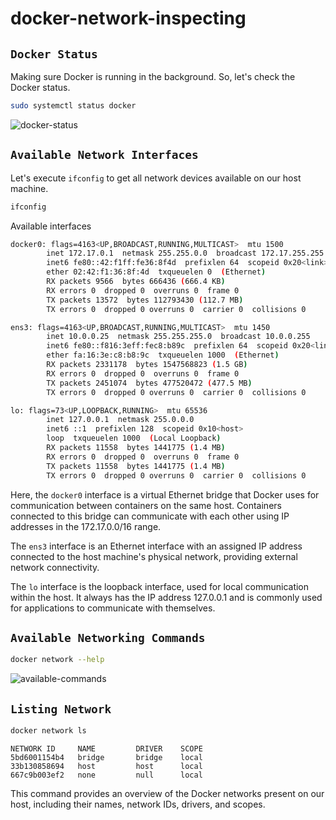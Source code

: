 # docker-network-inspecting

## `Docker Status`

Making sure Docker is running in the background. So, let's check the Docker status.

```bash
sudo systemctl status docker
```

![docker-status](https://lab-bucket.s3.brilliant.com.bd/labthumbnail/1fe9dc4c-5ff9-4c98-812e-fa8d4fcf27e0.png)


## `Available Network Interfaces`

Let's execute `ifconfig` to get all network devices available on our host machine.

```bash
ifconfig
```
Available interfaces
```bash
docker0: flags=4163<UP,BROADCAST,RUNNING,MULTICAST>  mtu 1500
        inet 172.17.0.1  netmask 255.255.0.0  broadcast 172.17.255.255
        inet6 fe80::42:f1ff:fe36:8f4d  prefixlen 64  scopeid 0x20<link>
        ether 02:42:f1:36:8f:4d  txqueuelen 0  (Ethernet)
        RX packets 9566  bytes 666436 (666.4 KB)
        RX errors 0  dropped 0  overruns 0  frame 0
        TX packets 13572  bytes 112793430 (112.7 MB)
        TX errors 0  dropped 0 overruns 0  carrier 0  collisions 0

ens3: flags=4163<UP,BROADCAST,RUNNING,MULTICAST>  mtu 1450
        inet 10.0.0.25  netmask 255.255.255.0  broadcast 10.0.0.255
        inet6 fe80::f816:3eff:fec8:b89c  prefixlen 64  scopeid 0x20<link>
        ether fa:16:3e:c8:b8:9c  txqueuelen 1000  (Ethernet)
        RX packets 2331178  bytes 1547568823 (1.5 GB)
        RX errors 0  dropped 0  overruns 0  frame 0
        TX packets 2451074  bytes 477520472 (477.5 MB)
        TX errors 0  dropped 0 overruns 0  carrier 0  collisions 0

lo: flags=73<UP,LOOPBACK,RUNNING>  mtu 65536
        inet 127.0.0.1  netmask 255.0.0.0
        inet6 ::1  prefixlen 128  scopeid 0x10<host>
        loop  txqueuelen 1000  (Local Loopback)
        RX packets 11558  bytes 1441775 (1.4 MB)
        RX errors 0  dropped 0  overruns 0  frame 0
        TX packets 11558  bytes 1441775 (1.4 MB)
        TX errors 0  dropped 0 overruns 0  carrier 0  collisions 0
```

Here, the `docker0` interface is a virtual Ethernet bridge that Docker uses for communication between containers on the same host. Containers connected to this bridge can communicate with each other using IP addresses in the 172.17.0.0/16 range.

The `ens3` interface is an Ethernet interface with an assigned IP address connected to the host machine's physical network, providing external network connectivity.

The `lo` interface is the loopback interface, used for local communication within the host. It always has the IP address 127.0.0.1 and is commonly used for applications to communicate with themselves.

## `Available Networking Commands`

```bash
docker network --help
```

![available-commands](https://lab-bucket.s3.brilliant.com.bd/labthumbnail/ba99f1bc-1b10-4e82-a800-441076cb559e.png)

## `Listing Network`
```bash
docker network ls
```
```
NETWORK ID     NAME         DRIVER    SCOPE
5bd6001154b4   bridge       bridge    local
33b130858694   host         host      local
667c9b003ef2   none         null      local
```

This command provides an overview of the Docker networks present on our host, including their names, network IDs, drivers, and scopes.